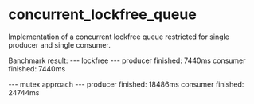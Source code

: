 # concurrent_lockfree_queue
Implementation of a concurrent lockfree queue restricted for single producer and single consumer.

Banchmark result:
--- lockfree ---
producer finished: 7440ms
consumer finished: 7440ms

--- mutex approach ---
producer finished: 18486ms
consumer finished: 24744ms

